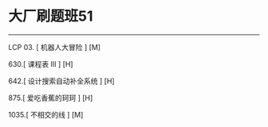 # 大厂刷题班51

---

LCP 03. [ 机器人大冒险 ] [M]

630.[ 课程表 III ] [H]

642.[ 设计搜索自动补全系统 ] [H]

875.[ 爱吃香蕉的珂珂 ] [H]

1035.[ 不相交的线 ] [M]